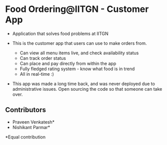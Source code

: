 # Food Ordering@IITGN - Customer App

- Application that solves food problems at IITGN
- This is the customer app that users can use to make orders from.
  - Can view all menu items live, and check availability status 
  - Can track order status
  - Can place and pay directly from within the app
  - Fully fledged rating system - know what food is in trend
  - All in real-time :)

- This app was made a long time back, and was never deployed due to administrative issues. Open sourcing the code so that someone can take over.


## Contributors

- Praveen Venkatesh*
- Nishikant Parmar*

*Equal contribution
